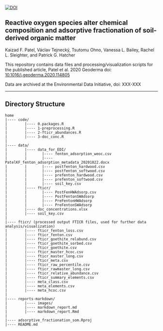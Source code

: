 [![DOI](https://zenodo.org/badge/207837558.svg)](https://zenodo.org/badge/latestdoi/207837558)

## Reactive oxygen species alter chemical composition and adsorptive fractionation of soil-derived organic matter

Kaizad F. Patel, Václav Tejnecký, Tsutomu Ohno, Vanessa L. Bailey, Rachel L. Sleighter, and Patrick G. Hatcher

This repository contains data files and processing/visualization scripts for the published article, Patel et al. 2020 Geoderma doi: 
[10.1016/j.geoderma.2020.114805](https://doi.org/10.1016/j.geoderma.2020.114805)

Data are archived at the Environmental Data Initiative, doi: XXX-XXX

---

## Directory Structure

```
home
|---- code/
|        |---- 0.packages.R
|        |---- 1-preprocessing.R
|        |---- 2-fticr_abundances.R
|        |---- 3-doc_conc.R
|        
|---- data/
|        |---- data_for_EDI/
|        |       |---- fenton_adsorption_weoc.csv
|        |       |---- PatelKF_fenton_adsorption_metadata_20201022.docx
|        |       |---- postfenton_hardwood.csv
|        |       |---- postfenton_softwood.csv
|        |       |---- prefenton_hardwood.csv
|        |       |---- prefenton_softwood.csv
|        |       |---- soil_key.csv
|        |---- fticr/
|        |       |---- PostFenHWAdsorp.csv
|        |       |---- PostFentonSWAdsorp
|        |       |---- PreFentonHWAdsorp
|        |       |---- PreFentonSWAdsorp
|        |---- doc_concentrations.xlsx
|        |---- soil_key.csv
|
|---- fticr/ (processed output FTICR files, used for further data analysis/visualization)
|        |---- fticr_fenton_loss.csv
|        |---- fticr_fenton.csv
|        |---- fticr_goethite_relabund.csv
|        |---- fticr_goethite_sorbed.csv
|        |---- fticr_goethite.csv
|        |---- fticr_master_hcoc.csv
|        |---- fticr_master_long.csv
|        |---- fticr_meta.csv
|        |---- fticr_raw_percentile.csv
|        |---- fticr_rawmaster_long.csv
|        |---- fticr_relative_abundance.csv
|        |---- fticr_summary_elements.csv
|        |---- meta_class.csv
|        |---- meta_elements.csv
|        |---- meta_hcoc.csv
|
|---- reports-markdown/
|        |---- images/
|        |---- markdown_report.md
|        |---- markdown_report.Rmd
|
|---- adsorptive_fractionation_som.Rproj
|---- README.md
```
